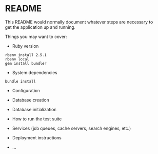 # README

This README would normally document whatever steps are necessary to get the
application up and running.

Things you may want to cover:

* Ruby version
```
rbenv install 2.5.1
rbenv local
gem install bundler
```

* System dependencies
```
bundle install
```

* Configuration

* Database creation

* Database initialization

* How to run the test suite

* Services (job queues, cache servers, search engines, etc.)

* Deployment instructions

* ...
